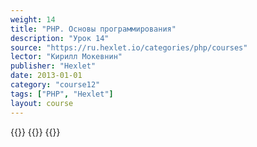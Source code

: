 ```yaml
---
weight: 14
title: "PHP. Основы программирования"
description: "Урок 14"
source: "https://ru.hexlet.io/categories/php/courses"
lector: "Кирилл Мокевнин"
publisher: "Hexlet"
date: 2013-01-01
category: "course12"
tags: ["PHP", "Hexlet"]
layout: course
---
```

{{<players>}}
    {{<protonvideo f02e747dd1aef9fc4e1a02463f8296cf>}}
{{</players>}}
